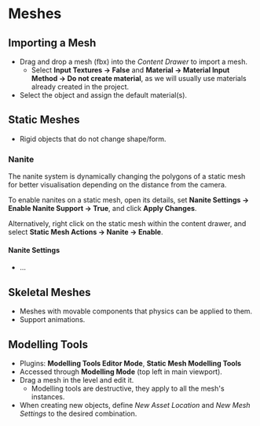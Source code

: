 # Meshes

## Importing a Mesh

- Drag and drop a mesh (fbx) into the _Content Drawer_ to import a mesh.
  - Select **Input Textures -> False** and **Material -> Material Input Method -> Do not create material**, as we will usually use materials already created in the project.
- Select the object and assign the default material(s).

## Static Meshes

- Rigid objects that do not change shape/form.

### Nanite

The nanite system is dynamically changing the polygons of a static mesh for better visualisation depending on the distance from the camera.

To enable nanites on a static mesh, open its details, set **Nanite Settings -> Enable Nanite Support -> True**, and click **Apply Changes**.

Alternatively, right click on the static mesh within the content drawer, and select **Static Mesh Actions -> Nanite -> Enable**.

#### Nanite Settings

- ...

## Skeletal Meshes

- Meshes with movable components that physics can be applied to them.
- Support animations.

## Modelling Tools

- Plugins: **Modelling Tools Editor Mode**, **Static Mesh Modelling Tools**
- Accessed through **Modelling Mode** (top left in main viewport).
- Drag a mesh in the level and edit it.
  - Modelling tools are destructive, they apply to all the mesh's instances.
- When creating new objects, define _New Asset Location_ and _New Mesh Settings_ to the desired combination.
